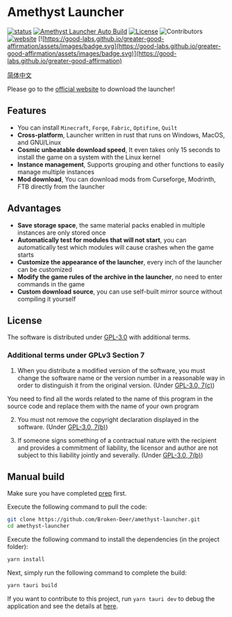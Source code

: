 # Amethyst Launcher

[![status](https://img.shields.io/badge/status-stable-blue.svg)](https://github.com/tauri-apps/tauri/tree/dev)
[![Amethyst Launcher Auto Build](https://img.shields.io/github/actions/workflow/status/Conic-Sections/Amethyst-Launcher/build.yml?label=build%20app&logo=github)](https://github.com/Conic-Sections/amethyst-launcher/actions/workflows/build.yml)
[![License](https://img.shields.io/github/license/Conic-Sections/Amethyst-Launcher.svg)](https://www.gnu.org/licenses/quick-guide-GPL-3.0.html)
![Contributors](https://img.shields.io/github/contributors/Conic-Sections/Amethyst-Launcher?color=2green)
[![website](https://img.shields.io/badge/website-launcher.btlcraft.top-purple.svg)](https://launcher.btlcraft.top)
[![https://good-labs.github.io/greater-good-affirmation/assets/images/badge.svg](https://good-labs.github.io/greater-good-affirmation/assets/images/badge.svg)](https://good-labs.github.io/greater-good-affirmation)

[简体中文](./README.zh.md)

Please go to the [official website](https://launcher.btlcraft.top) to download the launcher!

## Features

-   You can install `Minecraft`, `Forge`, `Fabric`, `Optifine`, `Quilt`
-   **Cross-platform**, Launcher written in rust that runs on Windows, MacOS, and GNU/Linux
-   **Cosmic unbeatable download speed**, It even takes only 15 seconds to install the game on a system with the Linux kernel
-   **Instance management**, Supports grouping and other functions to easily manage multiple instances
-   **Mod download**, You can download mods from Curseforge, Modrinth, FTB directly from the launcher

## Advantages

-   **Save storage space**, the same material packs enabled in multiple instances are only stored once
-   **Automatically test for modules that will not start**, you can automatically test which modules will cause crashes when the game starts
-   **Customize the appearance of the launcher**, every inch of the launcher can be customized
-   **Modify the game rules of the archive in the launcher**, no need to enter commands in the game
-   **Custom download source**, you can use self-built mirror source without compiling it yourself

## License

The software is distributed under [GPL-3.0](https://www.gnu.org/licenses/gpl-3.0.html) with additional terms.

### Additional terms under GPLv3 Section 7

1. When you distribute a modified version of the software, you must change the software name or the version number in a reasonable way in order to distinguish it from the original version. (Under [GPL-3.0, 7(c)](./LICENSE#L372-L374))

You need to find all the words related to the name of this program in the source code and replace them with the name of your own program

2. You must not remove the copyright declaration displayed in the software. (Under [GPL-3.0, 7(b)](./LICENSE#L368-L370))

3. If someone signs something of a contractual nature with the recipient and provides a commitment of liability, the licensor and author are not subject to this liability jointly and severally. (Under [GPL-3.0, 7(b)](./LICENSE#L382-L386))

## Manual build

Make sure you have completed [prep](https://tauri.app/zh-cn/v1/guides/getting-started/prerequisites) first.

Execute the following command to pull the code:

```bash
git clone https://github.com/Broken-Deer/amethyst-launcher.git
cd amethyst-launcher
```

Execute the following command to install the dependencies (in the project folder):

```bash
yarn install
```

Next, simply run the following command to complete the build:

```bash
yarn tauri build
```

If you want to contribute to this project, run `yarn tauri dev` to debug the application and see the details at [here](https://tauri.app/zh-cn/v1/guides/).
